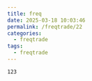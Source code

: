 ```yaml
---
title: freq
date: 2025-03-18 10:03:46
permalink: /freqtrade/22
categories:
  - freqtrade
tags:
  - freqtrade
---
```

```
123
```
